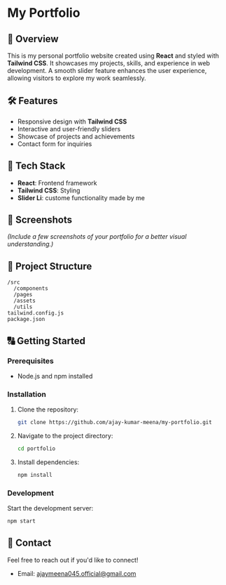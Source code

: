 # My Portfolio

## 🌟 Overview  
This is my personal portfolio website created using **React** and styled with **Tailwind CSS**. It showcases my projects, skills, and experience in web development. A smooth slider feature enhances the user experience, allowing visitors to explore my work seamlessly.

## 🛠️ Features  
- Responsive design with **Tailwind CSS**  
- Interactive and user-friendly sliders  
- Showcase of projects and achievements  
- Contact form for inquiries  

## 🚀 Tech Stack  
- **React**: Frontend framework  
- **Tailwind CSS**: Styling  
- **Slider Li**: custome functionality made by me  

## 📸 Screenshots  
*(Include a few screenshots of your portfolio for a better visual understanding.)*

## 📂 Project Structure  
```
/src  
  /components  
  /pages  
  /assets  
  /utils  
tailwind.config.js  
package.json  
```

## 🔠 Getting Started  

### Prerequisites  
- Node.js and npm installed  

### Installation  
1. Clone the repository:  
   ```bash  
   git clone https://github.com/ajay-kumar-meena/my-portfolio.git  
   ```  
2. Navigate to the project directory:  
   ```bash  
   cd portfolio  
   ```  
3. Install dependencies:  
   ```bash  
   npm install  
   ```  

### Development  
Start the development server:  
```bash  
npm start  
```  

## 📧 Contact  
Feel free to reach out if you'd like to connect!  
- Email: ajaymeena045.official@gmail.com
